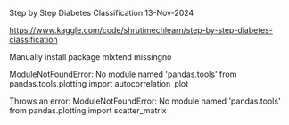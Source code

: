Step by Step Diabetes Classification
13-Nov-2024

https://www.kaggle.com/code/shrutimechlearn/step-by-step-diabetes-classification


Manually install package 
mlxtend
missingno


ModuleNotFoundError: No module named 'pandas.tools'
from pandas.tools.plotting import autocorrelation_plot

Throws an error: ModuleNotFoundError: No module named 'pandas.tools'
from pandas.plotting import scatter_matrix

